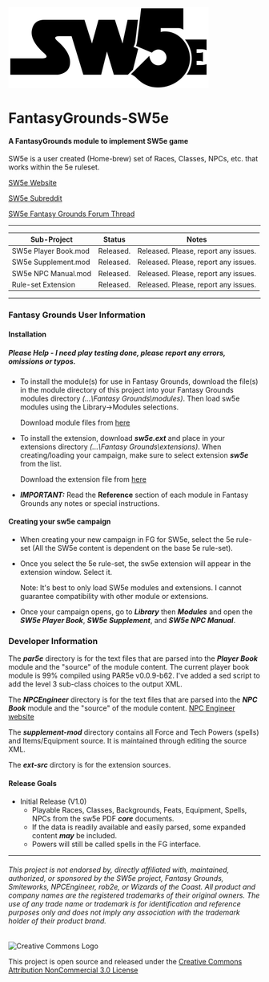 ![alt text](https://github.com/BeeGrinder/FantasyGrounds-SW5e/blob/master/SW5EBW.png "SW5e")
# FantasyGrounds-SW5e
#### A FantasyGrounds module to implement SW5e game

SW5e is a user created (Home-brew) set of Races, Classes, NPCs, etc. that works within the 5e ruleset.

[SW5e Website](http://star-wars-5e.azurewebsites.net/)

[SW5e Subreddit](https://www.reddit.com/r/sw5e/)

[SW5e Fantasy Grounds Forum Thread](https://www.fantasygrounds.com/forums/showthread.php?47628-SW5e-a-star-wars-home-brew-on-the-5e-rule-set)

---

|Sub-Project | Status | Notes |
| --- | --- | -- |
|SW5e Player Book.mod | Released. | Released. Please, report any issues. |
|SW5e Supplement.mod | Released. | Released. Please, report any issues. |
|SW5e NPC Manual.mod | Released. | Released. Please, report any issues. |
|Rule-set Extension | Released. | Released. Please, report any issues. |

---

### Fantasy Grounds User Information

#### Installation
##### Please Help - I need play testing done, please report any errors, omissions or typos.

* To install the module(s) for use in Fantasy Grounds, download the file(s) in the module directory of this project into your Fantasy Grounds modules directory *(...\Fantasy Grounds\modules)*.  Then load sw5e modules using the Library->Modules selections.

   Download module files from [here](https://github.com/BeeGrinder/FantasyGrounds-SW5e/tree/master/modules)
 
* To install the extension, download *__sw5e.ext__* and place in your extensions directory *(...\Fantasy Grounds\extensions)*. When creating/loading your campaign, make sure to select extension *__sw5e__* from the list.

   Download the extension file from [here](https://github.com/BeeGrinder/FantasyGrounds-SW5e/tree/master/extensions)

* __*IMPORTANT:*__ Read the __Reference__ section of each module in Fantasy Grounds any notes or special instructions.

#### Creating your sw5e campaign

* When creating your new campaign in FG for SW5e, select the 5e rule-set (All the SW5e content is dependent on the base 5e rule-set).
* Once you select the 5e rule-set, the sw5e extension will appear in the extension window.  Select it.

  Note: It's best to only load SW5e modules and extensions. I cannot guarantee compatibility with other module or extensions.
* Once your campaign opens, go to *__Library__* then *__Modules__* and open the *__SW5e Player Book__*, *__SW5e Supplement__*, and *__SW5e NPC Manual__*.

### Developer Information

The *__par5e__* directory is for the text files that are parsed into the *__Player Book__* module and the "source" of the module content. The current player book module is 99% compiled using PAR5e v0.0.9-b62.  I've added a sed script to add the level 3 sub-class choices to the output XML.

The *__NPCEngineer__* directory is for the text files that are parsed into the *__NPC Book__* module and the "source" of the module content. [NPC Engineer website](http://www.masq.net/)

The *__supplement-mod__* directory contains all Force and Tech Powers (spells) and Items/Equipment source.  It is maintained through editing the source XML.

The *__ext-src__* dirctory is for the extension sources.

#### Release Goals
* Initial Release (V1.0)
   * Playable Races, Classes, Backgrounds, Feats, Equipment, Spells, NPCs from the sw5e PDF *__core__* documents.
   * If the data is readily available and easily parsed, some expanded content *__may__* be included.
   * Powers will still be called spells in the FG interface.

---
###### This project is not endorsed by, directly affiliated with, maintained, authorized, or sponsored by the SW5e project, Fantasy Grounds, Smiteworks, NPCEngineer, rob2e, or Wizards of the Coast. All product and company names are the registered trademarks of their original owners. The use of any trade name or trademark is for identification and reference purposes only and does not imply any association with the trademark holder of their product brand.
![Creative Commons Logo](https://i.creativecommons.org/l/by-nc/3.0/us/88x31.png)

This project is open source and released under the [Creative Commons Attribution NonCommercial 3.0 License](http://creativecommons.org/licenses/by-nc/3.0/us/)
